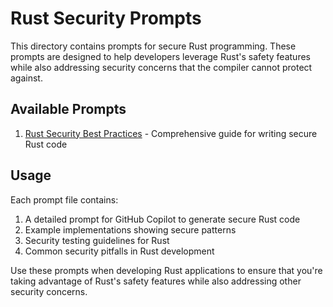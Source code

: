 # Rust Security Prompts

This directory contains prompts for secure Rust programming. These prompts are designed to help developers leverage Rust's safety features while also addressing security concerns that the compiler cannot protect against.

## Available Prompts

1. [Rust Security Best Practices](./rust-security.md) - Comprehensive guide for writing secure Rust code

## Usage

Each prompt file contains:

1. A detailed prompt for GitHub Copilot to generate secure Rust code
2. Example implementations showing secure patterns
3. Security testing guidelines for Rust
4. Common security pitfalls in Rust development

Use these prompts when developing Rust applications to ensure that you're taking advantage of Rust's safety features while also addressing other security concerns.
